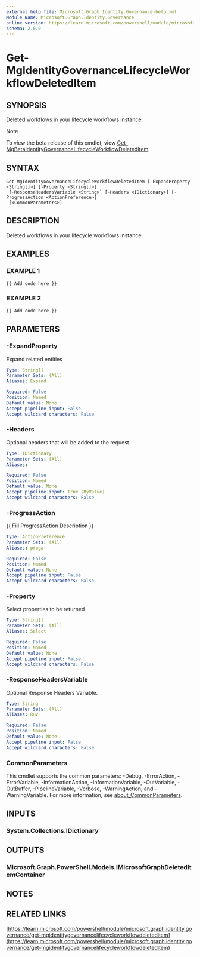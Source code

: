 ```yaml
---
external help file: Microsoft.Graph.Identity.Governance-help.xml
Module Name: Microsoft.Graph.Identity.Governance
online version: https://learn.microsoft.com/powershell/module/microsoft.graph.identity.governance/get-mgidentitygovernancelifecycleworkflowdeleteditem
schema: 2.0.0
---
```


# Get-MgIdentityGovernanceLifecycleWorkflowDeletedItem

## SYNOPSIS
Deleted workflows in your lifecycle workflows instance.

> [!NOTE]
> To view the beta release of this cmdlet, view [Get-MgBetaIdentityGovernanceLifecycleWorkflowDeletedItem](/powershell/module/Microsoft.Graph.Beta.Identity.Governance/Get-MgBetaIdentityGovernanceLifecycleWorkflowDeletedItem?view=graph-powershell-beta)

## SYNTAX

```
Get-MgIdentityGovernanceLifecycleWorkflowDeletedItem [-ExpandProperty <String[]>] [-Property <String[]>]
 [-ResponseHeadersVariable <String>] [-Headers <IDictionary>] [-ProgressAction <ActionPreference>]
 [<CommonParameters>]
```

## DESCRIPTION
Deleted workflows in your lifecycle workflows instance.

## EXAMPLES

### EXAMPLE 1
```
{{ Add code here }}
```

### EXAMPLE 2
```
{{ Add code here }}
```

## PARAMETERS

### -ExpandProperty
Expand related entities

```yaml
Type: String[]
Parameter Sets: (All)
Aliases: Expand

Required: False
Position: Named
Default value: None
Accept pipeline input: False
Accept wildcard characters: False
```

### -Headers
Optional headers that will be added to the request.

```yaml
Type: IDictionary
Parameter Sets: (All)
Aliases:

Required: False
Position: Named
Default value: None
Accept pipeline input: True (ByValue)
Accept wildcard characters: False
```

### -ProgressAction
{{ Fill ProgressAction Description }}

```yaml
Type: ActionPreference
Parameter Sets: (All)
Aliases: proga

Required: False
Position: Named
Default value: None
Accept pipeline input: False
Accept wildcard characters: False
```

### -Property
Select properties to be returned

```yaml
Type: String[]
Parameter Sets: (All)
Aliases: Select

Required: False
Position: Named
Default value: None
Accept pipeline input: False
Accept wildcard characters: False
```

### -ResponseHeadersVariable
Optional Response Headers Variable.

```yaml
Type: String
Parameter Sets: (All)
Aliases: RHV

Required: False
Position: Named
Default value: None
Accept pipeline input: False
Accept wildcard characters: False
```

### CommonParameters
This cmdlet supports the common parameters: -Debug, -ErrorAction, -ErrorVariable, -InformationAction, -InformationVariable, -OutVariable, -OutBuffer, -PipelineVariable, -Verbose, -WarningAction, and -WarningVariable. For more information, see [about_CommonParameters](http://go.microsoft.com/fwlink/?LinkID=113216).

## INPUTS

### System.Collections.IDictionary
## OUTPUTS

### Microsoft.Graph.PowerShell.Models.IMicrosoftGraphDeletedItemContainer
## NOTES

## RELATED LINKS

[https://learn.microsoft.com/powershell/module/microsoft.graph.identity.governance/get-mgidentitygovernancelifecycleworkflowdeleteditem](https://learn.microsoft.com/powershell/module/microsoft.graph.identity.governance/get-mgidentitygovernancelifecycleworkflowdeleteditem)




